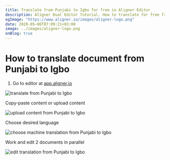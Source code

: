 ```yaml
---
title: Translate from Punjabi to Igbo for free in Aligner Editor
description: Aligner Dual Editor Tutorial. How to translate for free from Punjabi to Igbo. Aligner is multilingual document management platform. 
ogImage: "https://www.aligner.io/images/aligner-logo.png"
date: 2020-05-06T07:09:21+03:00
image: ../images/aligner-logo.png
onBlog: true
---
```


# How to translate document from Punjabi to Igbo

1. Go to editor at [app.aligner.io](https://app.aligner.io "Aligner App web page")

![translate from Punjabi to Igbo](../aligner-blank-editor.png "translate from Punjabi to Igbo")

Copy-paste content or upload content

![upload content from Punjabi to Igbo](../aligner-uploaded-document.png "upload content from Punjabi to Igbo")

Choose desired language

![choose machine translation from Punjabi to Igbo](../aligner-language-dropdown.png "choose machine translation from Punjabi to Igbo")

Work and edit 2 documents in parallel

![edit translation from Punjabi to Igbo](../aligner-double-sitded-editor.png "edit translation from Punjabi to Igbo")

